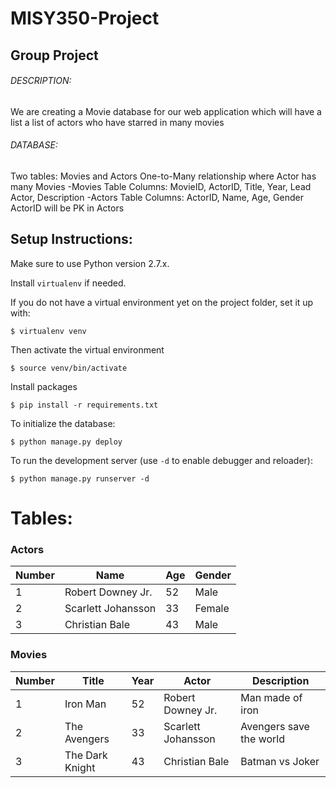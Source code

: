 # MISY350-Project
## Group Project

###### DESCRIPTION:
  We are creating a Movie database for our web application which will have a list a list of actors who have starred in many movies

###### DATABASE:
  Two tables: Movies and Actors
  One-to-Many relationship where Actor has many Movies
  -Movies Table Columns: MovieID, ActorID, Title, Year, Lead Actor, Description
  -Actors Table Columns: ActorID, Name, Age, Gender
  ActorID will be PK in Actors

  ## Setup Instructions:

Make sure to use Python version 2.7.x.

Install `virtualenv` if needed.

If you do not have a virtual environment yet on the project folder, set it up with:

    $ virtualenv venv

Then activate the virtual environment

    $ source venv/bin/activate

Install packages

    $ pip install -r requirements.txt

To initialize the database:

    $ python manage.py deploy

To run the development server (use `-d` to enable debugger and reloader):

    $ python manage.py runserver -d

# **Tables:**
### Actors

Number | Name | Age | Gender
------------ | ------------- | ------------ | ------------ |
1 | Robert Downey Jr. | 52 | Male
2 | Scarlett Johansson | 33 | Female
3 | Christian Bale | 43 | Male

### Movies

Number | Title | Year | Actor | Description
------------ | ------------- | ------------ | ------------ | ------------ |
1 | Iron Man | 52 | Robert Downey Jr. | Man made of iron
2 | The Avengers | 33 | Scarlett Johansson | Avengers save the world
3 | The Dark Knight | 43 | Christian Bale | Batman vs Joker
